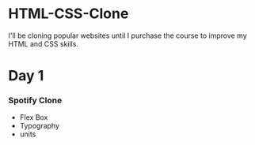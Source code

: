 # HTML-CSS-Clone
I'll be cloning popular websites until I purchase the course to improve my HTML and CSS skills.

<h1>Day 1</h1>
<h3>Spotify Clone</h3>
<ul>
  <li>Flex Box</li>
  <li>Typography</li>
  <li>units</li>
</ul>
